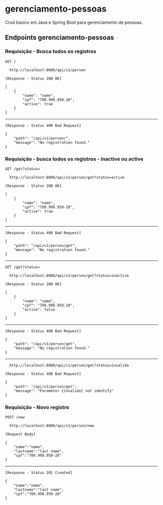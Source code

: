 # gerenciamento-pessoas
Crud básico em Java e Spring Boot para gerenciamento de pessoas. 

 
## Endpoints gerenciamento-pessoas

### Requisição - Busca todos os registros

`GET /`
  
````
  http://localhost:8080/api/v1/person
````
  
`[Response - Status 200 OK]`

````
[
    {
        "name": "name",
        "cpf": "709.998.950-28",
        "active": true
    }
]
````

<hr>

`[Response - Status 400 Bad Request]`

````
{
    "path": "/api/v1/person/",
    "message": "No registration found."
}
````


### Requisição - busca todos os registros - inactive ou active

`GET /get?status=`
  
````
  http://localhost:8080/api/v1/person/get?status=active
````
  
`[Response - Status 200 OK]`

````
[
    {
        "name": "name",
        "cpf": "709.998.950-28",
        "active": true
    }
]
````

<hr>

`[Response - Status 400 Bad Request]`

````
{
    "path": "/api/v1/person/get",
    "message": "No registration found."
}
````

<hr>

`GET /get?status=`
  
````
  http://localhost:8080/api/v1/person/get?status=inactive
````
  
`[Response - Status 200 OK]`

````
[
    {
        "name": "name",
        "cpf": "709.998.950-28",
        "active": false
    }
]
````

<hr>

`[Response - Status 400 Bad Request]`

````
{
    "path": "/api/v1/person/get",
    "message": "No registration found."
}
````

<hr>

````
  http://localhost:8080/api/v1/person/get?status=invalido
````

`[Response - Status 400 Bad Request]`

````
{
    "path": "/api/v1/person/get",
    "message": "Parameter {invalido} not identify"
}
````

### Requisição - Novo registro

`POST /new`
  
````
  http://localhost:8080/api/v1/person/new
````
  
`[Request Body]`

````
{
    "name":"name",
    "lastname":"last name",
    "cpf":"709.998.950-28"
}
````

<hr>

`[Response - Status 201 Created]`

````
{
    "name":"name",
    "lastname":"last name",
    "cpf":"709.998.950-28"
}
````

